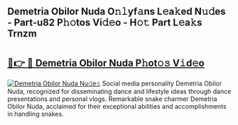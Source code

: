 ## Demetria Obilor Nuda O𝚗𝚕yf𝚊ns L𝚎a𝚔ed N𝚞𝚍es - Part-u82 P𝚑𝚘tos Vi𝚍𝚎o - H𝚘𝚝 Part L𝚎a𝚔s Trnzm

# <h2><a href="http://kfet9q.oniu.top/?m=Demetria+Obilor+Nuda">🔗👉 🔴 Demetria Obilor Nuda P𝚑ot𝚘𝚜 V𝚒d𝚎o</a></h2>

[![Demetria Obilor Nuda Nu𝚍e𝚜](https://i.imgur.com/0qMVB7G.gif)](http://kfet9q.oniu.top/?m=Demetria+Obilor+Nuda)
Social media personality Demetria Obilor Nuda, recognized for disseminating dance and lifestyle ideas through dance presentations and personal vlogs. Remarkable snake charmer Demetria Obilor Nuda, acclaimed for their exceptional abilities and accomplishments in handling snakes.  
